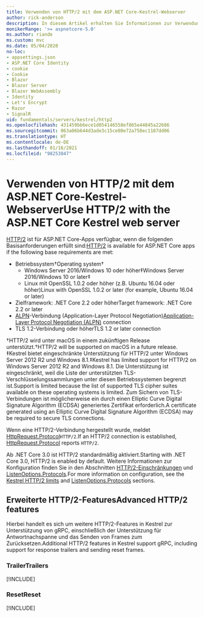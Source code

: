 ```yaml
---
title: Verwenden von HTTP/2 mit dem ASP.NET Core-Kestrel-Webserver
author: rick-anderson
description: In diesem Artikel erhalten Sie Informationen zur Verwendung von HTTP/2 mit Kestrel, dem plattformübergreifenden Webserver für ASP.NET Core.
monikerRange: '>= aspnetcore-5.0'
ms.author: riande
ms.custom: mvc
ms.date: 05/04/2020
no-loc:
- appsettings.json
- ASP.NET Core Identity
- cookie
- Cookie
- Blazor
- Blazor Server
- Blazor WebAssembly
- Identity
- Let's Encrypt
- Razor
- SignalR
uid: fundamentals/servers/kestrel/http2
ms.openlocfilehash: 431459bb6ece1d054146558ef865e44845a22686
ms.sourcegitcommit: 063a06b644d3ade3c15ce00e72a758ec1187dd06
ms.translationtype: HT
ms.contentlocale: de-DE
ms.lasthandoff: 01/16/2021
ms.locfileid: "98253847"
---
```

# <a name="use-http2-with-the-aspnet-core-kestrel-web-server"></a><span data-ttu-id="55a58-103">Verwenden von HTTP/2 mit dem ASP.NET Core-Kestrel-Webserver</span><span class="sxs-lookup"><span data-stu-id="55a58-103">Use HTTP/2 with the ASP.NET Core Kestrel web server</span></span>

<span data-ttu-id="55a58-104">[HTTP/2](https://httpwg.org/specs/rfc7540.html) ist für ASP.NET Core-Apps verfügbar, wenn die folgenden Basisanforderungen erfüllt sind:</span><span class="sxs-lookup"><span data-stu-id="55a58-104">[HTTP/2](https://httpwg.org/specs/rfc7540.html) is available for ASP.NET Core apps if the following base requirements are met:</span></span>

* <span data-ttu-id="55a58-105">Betriebssystem&dagger;</span><span class="sxs-lookup"><span data-stu-id="55a58-105">Operating system&dagger;</span></span>
  * <span data-ttu-id="55a58-106">Windows Server 2016/Windows 10 oder höher&Dagger;</span><span class="sxs-lookup"><span data-stu-id="55a58-106">Windows Server 2016/Windows 10 or later&Dagger;</span></span>
  * <span data-ttu-id="55a58-107">Linux mit OpenSSL 1.0.2 oder höher (z.B. Ubuntu 16.04 oder höher)</span><span class="sxs-lookup"><span data-stu-id="55a58-107">Linux with OpenSSL 1.0.2 or later (for example, Ubuntu 16.04 or later)</span></span>
* <span data-ttu-id="55a58-108">Zielframework: .NET Core 2.2 oder höher</span><span class="sxs-lookup"><span data-stu-id="55a58-108">Target framework: .NET Core 2.2 or later</span></span>
* <span data-ttu-id="55a58-109">[ALPN](https://tools.ietf.org/html/rfc7301#section-3)-Verbindung (Application-Layer Protocol Negotiation)</span><span class="sxs-lookup"><span data-stu-id="55a58-109">[Application-Layer Protocol Negotiation (ALPN)](https://tools.ietf.org/html/rfc7301#section-3) connection</span></span>
* <span data-ttu-id="55a58-110">TLS 1.2-Verbindung oder höher</span><span class="sxs-lookup"><span data-stu-id="55a58-110">TLS 1.2 or later connection</span></span>

<span data-ttu-id="55a58-111">&dagger;HTTP/2 wird unter macOS in einem zukünftigen Release unterstützt.</span><span class="sxs-lookup"><span data-stu-id="55a58-111">&dagger;HTTP/2 will be supported on macOS in a future release.</span></span>
<span data-ttu-id="55a58-112">&Dagger;Kestrel bietet eingeschränkte Unterstützung für HTTP/2 unter Windows Server 2012 R2 und Windows 8.1.</span><span class="sxs-lookup"><span data-stu-id="55a58-112">&Dagger;Kestrel has limited support for HTTP/2 on Windows Server 2012 R2 and Windows 8.1.</span></span> <span data-ttu-id="55a58-113">Die Unterstützung ist eingeschränkt, weil die Liste der unterstützten TLS-Verschlüsselungssammlungen unter diesen Betriebssystemen begrenzt ist.</span><span class="sxs-lookup"><span data-stu-id="55a58-113">Support is limited because the list of supported TLS cipher suites available on these operating systems is limited.</span></span> <span data-ttu-id="55a58-114">Zum Sichern von TLS-Verbindungen ist möglicherweise ein durch einen Elliptic Curve Digital Signature Algorithm (ECDSA) generiertes Zertifikat erforderlich.</span><span class="sxs-lookup"><span data-stu-id="55a58-114">A certificate generated using an Elliptic Curve Digital Signature Algorithm (ECDSA) may be required to secure TLS connections.</span></span>

<span data-ttu-id="55a58-115">Wenn eine HTTP/2-Verbindung hergestellt wurde, meldet [HttpRequest.Protocol](xref:Microsoft.AspNetCore.Http.HttpRequest.Protocol%2A)`HTTP/2`.</span><span class="sxs-lookup"><span data-stu-id="55a58-115">If an HTTP/2 connection is established, [HttpRequest.Protocol](xref:Microsoft.AspNetCore.Http.HttpRequest.Protocol%2A) reports `HTTP/2`.</span></span>

<span data-ttu-id="55a58-116">Ab .NET Core 3.0 ist HTTP/2 standardmäßig aktiviert.</span><span class="sxs-lookup"><span data-stu-id="55a58-116">Starting with .NET Core 3.0, HTTP/2 is enabled by default.</span></span> <span data-ttu-id="55a58-117">Weitere Informationen zur Konfiguration finden Sie in den Abschnitten [HTTP/2-Einschränkungen](xref:fundamentals/servers/kestrel/options#http2-limits) und [ListenOptions.Protocols](xref:fundamentals/servers/kestrel/endpoints#listenoptionsprotocols).</span><span class="sxs-lookup"><span data-stu-id="55a58-117">For more information on configuration, see the [Kestrel HTTP/2 limits](xref:fundamentals/servers/kestrel/options#http2-limits) and [ListenOptions.Protocols](xref:fundamentals/servers/kestrel/endpoints#listenoptionsprotocols) sections.</span></span>

## <a name="advanced-http2-features"></a><span data-ttu-id="55a58-118">Erweiterte HTTP/2-Features</span><span class="sxs-lookup"><span data-stu-id="55a58-118">Advanced HTTP/2 features</span></span>

<span data-ttu-id="55a58-119">Hierbei handelt es sich um weitere HTTP/2-Features in Kestrel zur Unterstützung von gRPC, einschließlich der Unterstützung für Antwortnachspanne und das Senden von Frames zum Zurücksetzen.</span><span class="sxs-lookup"><span data-stu-id="55a58-119">Additional HTTP/2 features in Kestrel support gRPC, including support for response trailers and sending reset frames.</span></span>

### <a name="trailers"></a><span data-ttu-id="55a58-120">Trailer</span><span class="sxs-lookup"><span data-stu-id="55a58-120">Trailers</span></span>

[!INCLUDE[](~/includes/trailers.md)]

### <a name="reset"></a><span data-ttu-id="55a58-121">Reset</span><span class="sxs-lookup"><span data-stu-id="55a58-121">Reset</span></span>

[!INCLUDE[](~/includes/reset.md)]
